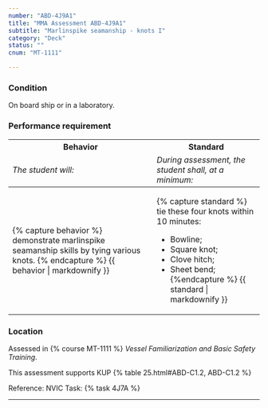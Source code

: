 ```yaml
---
number: "ABD-4J9A1"
title: "MMA Assessment ABD-4J9A1"
subtitle: "Marlinspike seamanship - knots I"
category: "Deck"
status: ""
cnum: "MT-1111"

---
```

### Condition

On board ship or in a laboratory.

### Performance requirement 

<table width='100%' class='Guidelines'>
 <thead>
 <tr>
     <th class='thirty'>Behavior</th>
     <th class='seventy'>Standard</th>
 </tr>
 <tr>
     <td><em>The student will:</em></td>
     <td><em>During assessment, the student shall, at a minimum:</em></td>
 </tr>
 </thead>
 <tbody>
 

<tr><td>

{% capture behavior %}
demonstrate marlinspike seamanship skills by tying various knots.
{% endcapture %}
{{ behavior | markdownify }}

</td><td>

{% capture standard %}
tie these four knots within 10 minutes:

*  Bowline;  
*  Square knot;  
*  Clove hitch;  
*  Sheet bend;  
{%endcapture %}
{{ standard | markdownify }}

</td></tr>



 </tbody>
 </table>

### Location

Assessed in  {% course  MT-1111 %}  *Vessel Familiarization and Basic Safety Training*.

This assessment supports KUP {% table 25.html#ABD-C1.2, ABD-C1.2 %}

Reference: NVIC Task: {% task 4J7A  %}

***

